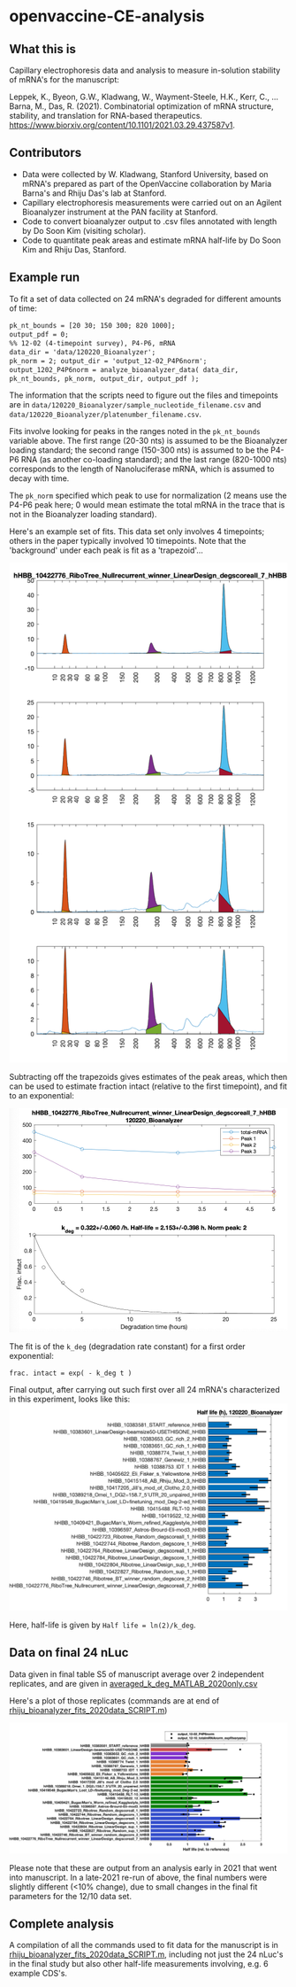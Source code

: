 # openvaccine-CE-analysis

## What this is
Capillary electrophoresis data and analysis to measure in-solution stability of mRNA's for the manuscript:

Leppek, K., Byeon, G.W., Kladwang, W., Wayment-Steele, H.K., Kerr, C., ... Barna, M., Das, R. (2021). Combinatorial optimization of mRNA structure, stability, and translation for RNA-based therapeutics. https://www.biorxiv.org/content/10.1101/2021.03.29.437587v1.

## Contributors
+ Data were collected by W. Kladwang, Stanford University, based on mRNA's prepared as part of the OpenVaccine collaboration by Maria Barna's and Rhiju Das's lab at Stanford.
+ Capillary electrophoresis measurements were carried out on an Agilent Bioanalyzer instrument at the PAN facility at Stanford.
+ Code to convert bioanalyzer output to .csv files annotated with length by Do Soon Kim (visiting scholar).
+ Code to quantitate peak areas and estimate mRNA half-life by Do Soon Kim and Rhiju Das, Stanford.

## Example run
To fit a set of data collected on 24 mRNA's degraded for different amounts of time:

```
pk_nt_bounds = [20 30; 150 300; 820 1000]; 
output_pdf = 0;
%% 12-02 (4-timepoint survey), P4-P6, mRNA
data_dir = 'data/120220_Bioanalyzer';
pk_norm = 2; output_dir = 'output_12-02_P4P6norm'; 
output_1202_P4P6norm = analyze_bioanalyzer_data( data_dir, pk_nt_bounds, pk_norm, output_dir, output_pdf );
```

The information that the scripts need to figure out the files and timepoints are in `data/120220_Bioanalyzer/sample_nucleotide_filename.csv` and `data/120220_Bioanalyzer/platenumber_filename.csv`. 

Fits involve looking for peaks in the ranges noted in the `pk_nt_bounds` variable above. The first range (20-30 nts) is assumed to be the Bioanalyzer loading standard; the second range (150-300 nts) is assumed to be the P4-P6 RNA (as another co-loading standard); and the last range (820-1000 nts) corresponds to the length of Nanoluciferase mRNA, which is assumed to decay with time. 

The `pk_norm` specified which peak to use for normalization (2 means use the P4-P6 peak here; 0 would mean estimate the total mRNA in the trace that is not in the Bioanalyzer loading standard).

Here's an example set of fits. This data set only involves 4 timepoints; others in the paper typically involved 10 timepoints. Note that the 'background' under each peak is fit as a 'trapezoid'...

![fits](assets/example_peaks.png)


Subtracting off the trapezoids gives estimates of the peak areas, which then can be used to estimate fraction intact (relative to the first timepoint), and fit to an exponential: 

![fits](assets/example_fits.png)

The fit is of the `k_deg` (degradation rate constant) for a first order exponential:

```
frac. intact = exp( - k_deg t )
```

Final output, after carrying out such first over all 24 mRNA's characterized in this experiment, looks like this:
![half-life](assets/Half-life-summary.png)

Here, half-life is given by `Half life = ln(2)/k_deg`.

## Data on final 24 nLuc
Data given in final table S5 of manuscript average over 2 independent replicates, and are given in [averaged\_k\_deg\_MATLAB\_2020only.csv](averaged_k_deg_MATLAB_2020only.csv)
 
 Here's a plot of those replicates (commands are at end of 
 [rhiju\_bioanalyzer\_fits\_2020data\_SCRIPT.m](`rhiju_bioanalyzer_fits_2020data_SCRIPT.m`))
 
![averaged_k_deg_MATLAB_2020only.png](averaged_k_deg_MATLAB_2020only.png)

Please note that these are output from an analysis early in 2021 that went into manuscript. In a late-2021 re-run of above, the final numbers were slightly different (<10% change), due to small changes in the final fit parameters for the 12/10 data set.

## Complete analysis
A compilation of all the commands used to fit data for the manuscript is in [rhiju\_bioanalyzer\_fits\_2020data\_SCRIPT.m](`rhiju_bioanalyzer_fits_2020data_SCRIPT.m`), including not just the 24 nLuc's in the final study but also other half-life measurements involving, e.g. 6 example CDS's.



